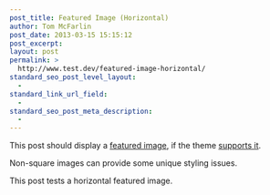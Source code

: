 ```yaml
---
post_title: Featured Image (Horizontal)
author: Tom McFarlin
post_date: 2013-03-15 15:15:12
post_excerpt:
layout: post
permalink: >
  http://www.test.dev/featured-image-horizontal/
standard_seo_post_level_layout:
  - 
standard_link_url_field:
  - 
standard_seo_post_meta_description:
  - 
---
```

This post should display a <a title="Featured Images" href="http://en.support.wordpress.com/featured-images/#setting-a-featured-image" target="_blank">featured image</a>, if the theme <a title="Post Thumbnails" href="http://codex.wordpress.org/Post_Thumbnails" target="_blank">supports it</a>.

Non-square images can provide some unique styling issues.

This post tests a horizontal featured image.